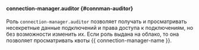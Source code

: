 #### connection-manager.auditor {#connman-auditor}

Роль `connection-manager.auditor` позволяет получать и просматривать несекретные данные подключений и права доступа к подключениям, но без возможности изменить их. Если роль выдана на облако, то она позволяет просматривать квоты {{ connection-manager-name }}.